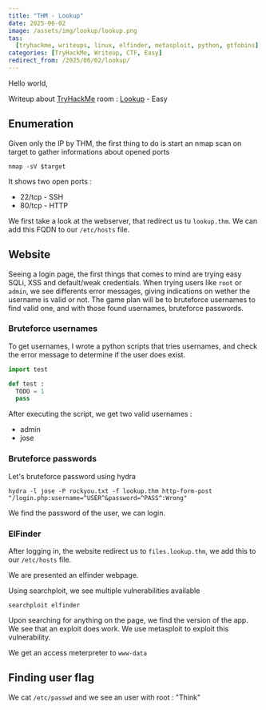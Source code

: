 ```yaml
---
title: "THM - Lookup"
date: 2025-06-02
image: /assets/img/lookup/lookup.png
tas:
  [tryhackme, writeups, linux, elfinder, metasploit, python, gtfobins]
categories: [TryHackMe, Writeup, CTF, Easy]
redirect_from: /2025/06/02/lookup/
---
```


Hello world,

Writeup about [TryHackMe](https://tryhackme.com) room : [Lookup](https://tryhackme.com/r/room/lookup) - Easy

## Enumeration

Given only the IP by THM, the first thing to do is start an nmap scan on target to gather informations about opened ports

```shell
nmap -sV $target
```

It shows two open ports :
- 22/tcp - SSH
- 80/tcp - HTTP

We first take a look at the webserver, that redirect us tu `lookup.thm`. We can add this FQDN to our `/etc/hosts` file.

## Website

Seeing a login page, the first things that comes to mind are trying easy SQLi, XSS and default/weak credentials. When trying users like `root` or `admin`, we see differents error messages, giving indications on wether the username is valid or not. The game plan will be to bruteforce usernames to find valid one, and with those found usernames, bruteforce passwords.

### Bruteforce usernames

To get usernames, I wrote a python scripts that tries usernames, and check the error message to determine if the user does exist.

```python
import test

def test :
  TODO = 1
  pass
```

After executing the script, we get two valid usernames :
- admin
- jose

### Bruteforce passwords

Let's bruteforce password using hydra

`hydra -l jose -P rockyou.txt -f lookup.thm http-form-post "/login.php:username=^USER^&password=^PASS^:Wrong"`

We find the password of the user, we can login.

### ElFinder

After logging in, the website redirect us to `files.lookup.thm`, we add this to our `/etc/hosts` file.

We are presented an elfinder webpage.

Using searchploit, we see multiple vulnerabilities available

```shell
searchploit elfinder
```

Upon searching for anything on the page, we find the version of the app. We  see that an exploit does work.
We use metasploit to exploit this vulnerability.

We get an access meterpreter to `www-data`

## Finding user flag

We cat `/etc/passwd` and we see an user with root : "Think"


